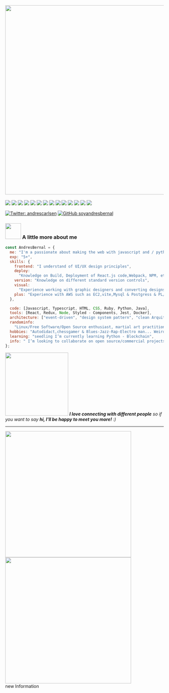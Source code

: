 <h2> <img src="https://media.giphy.com/media/AcpUeHjHrdd8EkzauP/giphy.gif" width="600" align='center' ></h2>

<p>
    
<img src="https://img.shields.io/badge/-Visual%20Studio%20Code-23A9F2?style=flat-square&logo=Visual%20Studio%20Code&logoColor=white"/>
<img src="https://img.shields.io/badge/-Javascript-e6e600?style=flat-square&logo=Javascript&logoColor=white"/>
    <img src="https://img.shields.io/badge/-Github-181717?style=flat-square&logo=GitHub&logoColor=white"/>
    <img src="https://img.shields.io/badge/-Git-F44D27?style=flat-square&logo=Git&logoColor=white"/>
    <img src="https://img.shields.io/badge/-NPM-CB3837?style=flat-square&logo=NPM&logoColor=white"/>
    <img src="https://img.shields.io/badge/-Trello-0079BF?style=flat-square&logo=Trello&logoColor=white"/>
    <img src="https://img.shields.io/badge/-Slack-E01563?style=flat-square&logo=Slack&logoColor=white"/>
    <img src="https://img.shields.io/badge/-MySQL-F29111?style=flat-square&logo=MySQL&logoColor=white"/>
    <img src="https://img.shields.io/badge/-WebPack-1C78C0?style=flat-square&logo=WebPack&logoColor=white"/>
    <img src="https://img.shields.io/badge/-ESLint-4B32C3?style=flat-square&logo=ESLint&logoColor=white"/>
    <img src="https://img.shields.io/badge/-HTML5-E34F26?style=flat-square&logo=HTML5&logoColor=white"/>
    <img src="https://img.shields.io/badge/-CSS3-1572B6?style=flat-square&logo=CSS3&logoColor=white"/>
    <img src="https://img.shields.io/badge/-Debian-A80030?style=flat-square&logo=Debian&logoColor=white"/>
    <img src="https://img.shields.io/badge/-Aws%20Cloud-123F6D?style=flat-square&logo=Aws&logoColor=white"/>
  </p>

[![Twitter: andrescarlsen](https://img.shields.io/twitter/follow/andrescarlsen?style=social)](https://twitter.com/andrescarlsen)
[![GitHub soyandresbernal](https://img.shields.io/github/followers/soyandresbernal?label=follow&style=social)](https://github.com/soyandresbernal)

### <img src="https://media.giphy.com/media/RuCvUUy4a4jVDVYnDC/giphy.gif" width="50"> A little more about me

```javascript
const AndresBernal = {
  me: "I'm a passionate about making the web with javascript and / python, better.Long time",
  exp: "5+",
  skills: {
    frontend: "I understand of UI/UX design principles",
    deploy:
      "Knowledge on Build, Deployment of React.js code,Webpack, NPM, etc...",
    version: "Knowledge on different standard version controls",
    visual:
      "Experience working with graphic designers and converting designs to visual elements.",
    plus: "Experience with AWS such as EC2,vite,Mysql & Postgress & PL/SQL",
  },

  code: [Javascript, Typescript, HTML, CSS, Ruby, Python, Java],
  tools: [React, Redux, Node, Styled - Components, Jest, Docker],
  architecture: ["event-driven", "design system pattern", "clean Arquitecture"],
  randominfo:
    "Linux/Free Software/Open Source enthusiast, martial art practitioner & instructor",
  hobbies: "Autodidact,chessgamer & Blues-Jazz-Rap-Electro man... Weird mix eh",
  learning: "seedling I’m currently learning Python - Blockchain",
  info: " I’m looking to collaborate on open source/commercial projects",
};
```

<img src="https://media.giphy.com/media/RJW92h4vWo8GeQZyE6/giphy.gif" width="200"> <em><b>I love connecting with different people</b> so if you want to say <b>hi, I'll be happy to meet you more!</b> :)</em>

---

 <img width="400px" src="https://github-readme-stats.vercel.app/api?username=ossamamehmood&count_private=true&show_icons=true&theme=material-palenight&hide_border=true&bg_color=1F222E" />
  
  <img width="400px" src="https://github-readme-streak-stats.herokuapp.com?user=ossamamehmood&theme=material-palenight&hide_border=true&fire=C77800&ring=7C2AE8&background=1F222E" />

<footer> new Information</footer>

